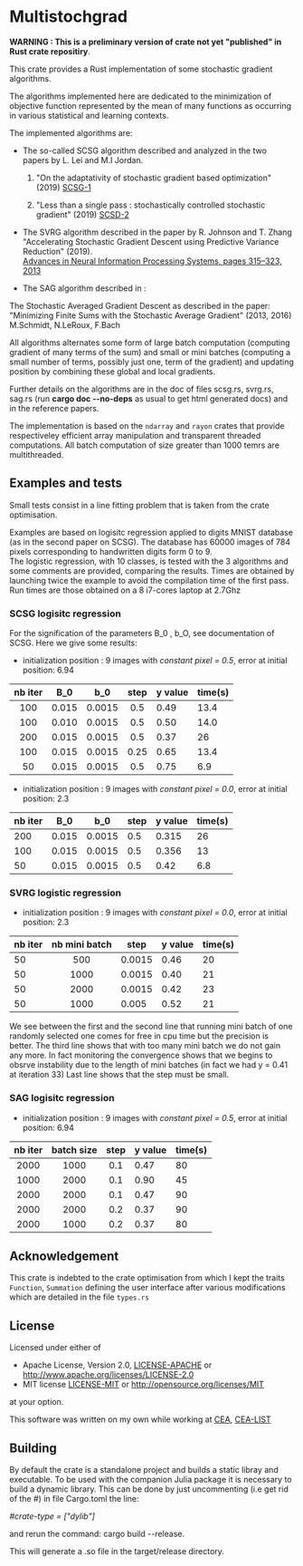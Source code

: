 # Multistochgrad

**WARNING : This is a preliminary version of crate not yet "published" in Rust crate repositiry**.

This crate provides a Rust implementation of some stochastic gradient algorithms.

The algorithms implemented here are dedicated to the minimization of objective function represented by the
mean of many functions as occurring in various statistical and learning contexts.

The implemented algorithms are:

* The so-called SCSG algorithm described and analyzed in the two papers by L. Lei and  M.I Jordan.

    1. "On the adaptativity of stochastic gradient based optimization" (2019)
    [SCSG-1](https://arxiv.org/abs/1904.04480)

    2. "Less than a single pass : stochastically controlled stochastic gradient" (2019)
    [SCSD-2](https://arxiv.org/abs/1609.03261)

* The SVRG algorithm described in the paper by R. Johnson and T. Zhang
"Accelerating Stochastic Gradient Descent using Predictive Variance Reduction" (2019).  
[Advances in Neural Information Processing Systems, pages 315–323, 2013](https://papers.nips.cc/paper/4937-accelerating-stochastic-gradient-descent-using-predictive-variance-reduction.pdf)

* The SAG algorithm described in :

The Stochastic Averaged Gradient Descent as described in the paper:
"Minimizing Finite Sums with the Stochastic Average Gradient" (2013, 2016)
M.Schmidt, N.LeRoux, F.Bach

All algorithms alternates some form of large batch computation (computing gradient of many terms of the sum)
and small or mini batches (computing a small number of terms, possibly just one, term of the gradient)
and updating position by combining these global and local gradients.

Further details on the algorithms are in the doc of files scsg.rs, svrg.rs, sag.rs
(run **cargo doc --no-deps** as usual to get html generated docs) and in the reference papers.

The implementation is based on the `ndarray` and `rayon` crates that provide respectiveley efficient
array manipulation and transparent threaded computations. All batch computation of size greater than 1000 temrs
are multithreaded.

## Examples and tests

Small tests consist in a line fitting problem that is taken  from the crate optimisation.

Examples are based on logisitc regression applied to digits MNIST database
(as in the second paper on SCSG). The database has 60000 images of 784 pixels corresponding to
handwritten digits form 0 to 9.  
The logistic regression, with 10 classes,  is tested with the 3 algorithms and some comments are provided, comparing the results.
Times are obtained by launching twice the example to avoid the compilation time of the first pass.
Run times are those obtained on a 8 i7-cores laptop at 2.7Ghz

### SCSG logisitc regression

For the signification of the parameters B_0 , b_O, see documentation of SCSG.
Here we give some results:

* initialization position : 9 images with *constant pixel = 0.5*,
error at initial position: 6.94

| nb iter | B_0    |   b_0    | step    | y value | time(s) |
|  :---:  |:---:  |  :-----:  | :----:  |   ----  |  ----   |
| 100     | 0.015  |  0.0015  |  0.5    |  0.49   |  13.4  |
| 100     | 0.010  |  0.0015  |  0.5    |  0.50   |  14.0  |
| 200     | 0.015  |  0.0015  |  0.5    |  0.37   |  26    |
| 100     | 0.015  |  0.0015  |  0.25   |  0.65   |  13.4  |
|  50     | 0.015  |  0.0015  |  0.5    |  0.75   |  6.9   |

* initialization position : 9 images with *constant pixel = 0.0*,
error at initial position: 2.3

| nb iter | B_0    |   b_0    | step   | y value  | time(s) |
|  ---    |----    |  ----    | ------ |   ----   |  ----  |
|  200    | 0.015  |  0.0015  |  0.5    |  0.315  |  26    |
|  100    | 0.015  |  0.0015  |  0.5    |  0.356  |  13    |
|  50     | 0.015  |  0.0015  |  0.5    |  0.42   |  6.8   |

### SVRG logistic regression

* initialization position : 9 images with *constant pixel = 0.0*,
error at initial position: 2.3

| nb iter |  nb mini batch     | step    | y value  | time(s) |
|  ---    |     :---:          | ------  |   ----   |  ----  |
|  50     |     500            |  0.0015 |  0.46    |  20    |
|  50     |     1000           |  0.0015 |  0.40    |  21    |
|  50     |     2000           |  0.0015 |  0.42    |  23    |
|  50     |     1000           |  0.005  |  0.52    |  21    |

We see between the first and the second line that running mini batch of one randomly selected one
comes for free in cpu time but the precision is better.
The third line shows that with too many mini batch we do not gain any more. In fact
monitoring the convergence shows that we begins to obsrve instability due to the length of mini batches
(in fact we had y = 0.41 at iteration 33)
Last line shows that the step must be small.

### SAG logisitc regression

* initialization position : 9 images with *constant pixel = 0.5*,
error at initial position: 6.94

| nb iter |  batch size  | step   | y value  | time(s) |
|  :---:  |  :---:       |  :---: | ------   |   ----  |
|  2000   |  1000        |  0.1   |  0.47    |   80    |
|  1000   |  2000        |  0.1   |  0.90    |   45    |
|  2000   |  2000        |  0.1   |  0.47    |   90    |
|  2000   |  2000        |  0.2   |  0.37    |   90    |
|  2000   |  1000        |  0.2   |  0.37    |   80    |

## Acknowledgement

This crate is indebted to the crate optimisation from which I kept the traits `Function`, `Summation`
defining the user interface after various modifications which are detailed in the file ``types.rs``

## License

Licensed under either of

* Apache License, Version 2.0, [LICENSE-APACHE](LICENSE-APACHE) or <http://www.apache.org/licenses/LICENSE-2.0>
* MIT license [LICENSE-MIT](LICENSE-MIT) or <http://opensource.org/licenses/MIT>

at your option.

This software was written on my own while working at [CEA](http://www.cea.fr/), [CEA-LIST](http://www-list.cea.fr/en/)

## Building

By default the crate is a standalone project and builds a static libray and executable.
To be used with the companion Julia package it is necessary to build a dynamic library.
This can be done by just uncommenting (i.e get rid of the #) in file Cargo.toml the line:

*#crate-type = ["dylib"]*

and rerun the command: cargo build --release.

This will generate a .so file in the target/release directory.
